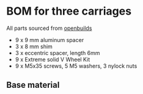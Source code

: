 # BOM for three carriages

All parts sourced from [openbuilds](http://openbuildspartstore.com/)

* 9 x 9 mm aluminum spacer
* 3 x 8 mm shim
* 3 x eccentric spacer, length 6mm
* 9 x Extreme solid V Wheel Kit
* 9 x M5x35 screws, 5 M5 washers, 3 nylock nuts

## Base material
